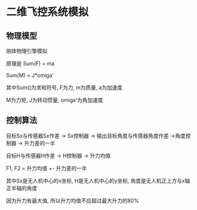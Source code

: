 # 二维飞控系统模拟

## 物理模型

刚体物理引擎模拟

原理是 Sum(F) = ma

Sum(M) = J*omiga'

其中Sum()为求和符号, F为力, m为质量, a为加速度

M为力矩, J为转动惯量, omiga'为角加速度

## 控制算法

目标Sx与传感器Sx作差 -> Sx控制器 -> 输出目标角度与传感器角度作差 ->角度控制器 -> 升力差的一半

目标H与传感器H作差 -> H控制器 -> 升力均值

F1, F2 = 升力均值 +- 升力差的一半

其中Sx是无人机中心的x坐标, H是无人机中心的y坐标, 角度是无人机正上方与x轴正半轴的角度

因为升力有最大值, 所以升力均值不应超过最大升力的80%